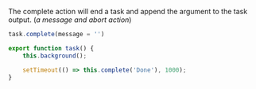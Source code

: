 <!--TITLE:task.complete()-->
<!--ABOUT:The complete method will resolve and end the task.-->

The complete action will end a task and append the argument to the task output. (*a message and abort action*)  

```javascript
task.complete(message = '')
```

```javascript
export function task() {
	this.background();

	setTimeout(() => this.complete('Done'), 1000);
}
``` 